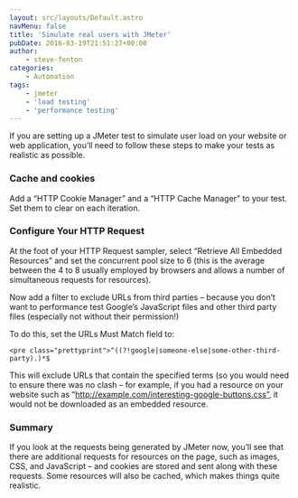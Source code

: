 ```yaml
---
layout: src/layouts/Default.astro
navMenu: false
title: 'Simulate real users with JMeter'
pubDate: 2016-03-19T21:51:27+00:00
author:
    - steve-fenton
categories:
    - Automation
tags:
    - jmeter
    - 'load testing'
    - 'performance testing'
---
```


If you are setting up a JMeter test to simulate user load on your website or web application, you’ll need to follow these steps to make your tests as realistic as possible.

### Cache and cookies

Add a “HTTP Cookie Manager” and a “HTTP Cache Manager” to your test. Set them to clear on each iteration.

### Configure Your HTTP Request

At the foot of your HTTP Request sampler, select “Retrieve All Embedded Resources” and set the concurrent pool size to 6 (this is the average between the 4 to 8 usually employed by browsers and allows a number of simultaneous requests for resources).

Now add a filter to exclude URLs from third parties – because you don’t want to performance test Google’s JavaScript files and other third party files (especially not without their permission!)

To do this, set the URLs Must Match field to:

```
<pre class="prettyprint">^((?!google|someone-else|some-other-third-party).)*$
```

This will exclude URLs that contain the specified terms (so you would need to ensure there was no clash – for example, if you had a resource on your website such as “http://example.com/interesting-google-buttons.css”, it would not be downloaded as an embedded resource.

### Summary

If you look at the requests being generated by JMeter now, you’ll see that there are additional requests for resources on the page, such as images, CSS, and JavaScript – and cookies are stored and sent along with these requests. Some resources will also be cached, which makes things quite realistic.